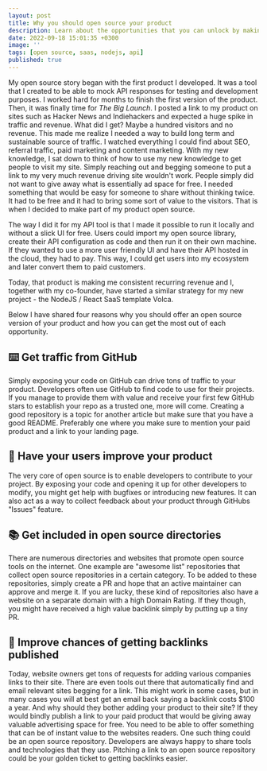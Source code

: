 ```yaml
---
layout: post
title: Why you should open source your product
description: Learn about the opportunities that you can unlock by making (parts of) your product open source
date: 2022-09-18 15:01:35 +0300
image: ''
tags: [open source, saas, nodejs, api]
published: true
---
```


My open source story began with the first product I developed. It was a tool that I created to be able to mock API responses for testing and development purposes. I worked hard for months to finish the first version of the product. Then, it was finally time for _The Big Launch_. I posted a link to my product on sites such as Hacker News and Indiehackers and expected a huge spike in traffic and revenue. What did I get? Maybe a hundred visitors and no revenue. This made me realize I needed a way to build long term and sustainable source of traffic. I watched everything I could find about SEO, referral traffic, paid marketing and content marketing. With my new knowledge, I sat down to think of how to use my new knowledge to get people to visit my site. Simply reaching out and begging someone to put a link to my very much revenue driving site wouldn't work. People simply did not want to give away what is essentially ad space for free. I needed something that would be easy for someone to share without thinking twice. It had to be free and it had to bring some sort of value to the visitors. That is when I decided to make part of my product open source.

The way I did it for my API tool is that I made it possible to run it locally and without a slick UI for free. Users could import my open source library, create their API configuration as code and then run it on their own machine. If they wanted to use a more user friendly UI and have their API hosted in the cloud, they had to pay. This way, I could get users into my ecosystem and later convert them to paid customers.

Today, that product is making me consistent recurring revenue and I, together with my co-founder, have started a similar strategy for my new project - the NodeJS / React SaaS template Volca.

Below I have shared four reasons why you should offer an open source version of your product and how you can get the most out of each opportunity.

## ⌨️ Get traffic from GitHub

Simply exposing your code on GitHub can drive tons of traffic to your product. Developers often use GitHub to find code to use for their projects. If you manage to provide them with value and receive your first few GitHub stars to establish your repo as a trusted one, more will come. Creating a good repository is a topic for another article but make sure that you have a good README. Preferably one where you make sure to mention your paid product and a link to your landing page.

## 👷 Have your users improve your product

The very core of open source is to enable developers to contribute to your project. By exposing your code and opening it up for other developers to modify, you might get help with bugfixes or introducing new features. It can also act as a way to collect feedback about your product through GitHubs "Issues" feature.

## 📚 Get included in open source directories

There are numerous directories and websites that promote open source tools on the internet. One example are "awesome list" repositories that collect open source repositories in a certain category. To be added to these repositories, simply create a PR and hope that an active maintainer can approve and merge it. If you are lucky, these kind of repositories also have a website on a separate domain with a high Domain Rating. If they though, you might have received a high value backlink simply by putting up a tiny PR.

## 🔗 Improve chances of getting backlinks published

Today, website owners get tons of requests for adding various companies links to their site. There are even tools out there that automatically find and email relevant sites begging for a link. This might work in some cases, but in many cases you will at best get an email back saying a backlink costs $100 a year. And why should they bother adding your product to their site? If they would bindly publish a link to your paid product that would be giving away valuable advertising space for free. You need to be able to offer something that can be of instant value to the websites readers. One such thing could be an open source repository. Developers are always happy to share tools and technologies that they use. Pitching a link to an open source repository could be your golden ticket to getting backlinks easier.
